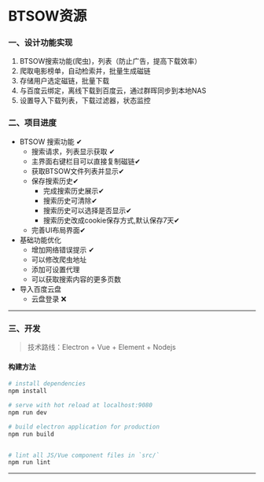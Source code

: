 # BTSOW资源
### 一、设计功能实现
1. BTSOW搜索功能(爬虫)，列表（防止广告，提高下载效率）
2. 爬取电影榜单，自动检索并，批量生成磁链
3. 存储用户选定磁链，批量下载
4. 与百度云绑定，离线下载到百度云，通过群晖同步到本地NAS
5. 设置导入下载列表，下载过滤器，状态监控

### 二、项目进度
- BTSOW 搜索功能  ✔
    - 搜索请求，列表显示获取 ✔
    - 主界面右键栏目可以直接复制磁链✔
    - 获取BTSOW文件列表并显示✔
    - 保存搜索历史✔
        - 完成搜索历史展示✔
        - 搜索历史可清除✔
        - 搜索历史可以选择是否显示✔
        - 搜索历史改成cookie保存方式,默认保存7天✔
    - 完善UI布局界面✔
- 基础功能优化 
    - 增加网络错误提示 ✔
    - 可以修改爬虫地址
    - 添加可设置代理
    - 可以获取搜索内容的更多页数
- 导入百度云盘 
    - 云盘登录 ❌
---
### 三、开发
> 技术路线：Electron + Vue + Element + Nodejs

#### 构建方法

``` bash
# install dependencies
npm install

# serve with hot reload at localhost:9080
npm run dev

# build electron application for production
npm run build


# lint all JS/Vue component files in `src/`
npm run lint

```

---